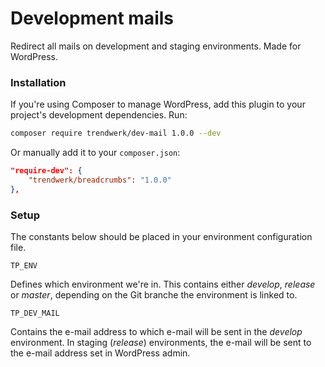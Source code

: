 Development mails
========

Redirect all mails on development and staging environments. Made for WordPress.

### Installation
If you're using Composer to manage WordPress, add this plugin to your project's development dependencies. Run:
```sh
composer require trendwerk/dev-mail 1.0.0 --dev
```

Or manually add it to your `composer.json`:
```json
"require-dev": {
	"trendwerk/breadcrumbs": "1.0.0"
},
```

### Setup
The constants below should be placed in your environment configuration file.

`TP_ENV`

Defines which environment we're in. This contains either _develop_, _release_ or _master_, depending on the Git branche the environment is linked to.

`TP_DEV_MAIL`

Contains the e-mail address to which e-mail will be sent in the _develop_ environment. In staging (_release_) environments, the e-mail will be sent to the e-mail address set in WordPress admin.
